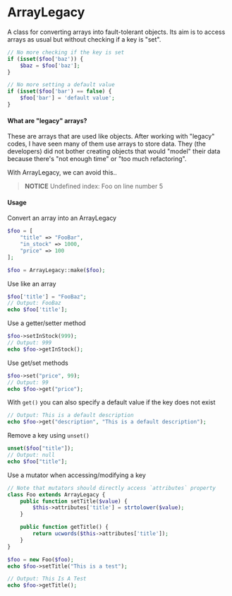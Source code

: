 # ArrayLegacy

A class for converting arrays into fault-tolerant objects.
Its aim is to access arrays as usual but without checking if a key is "set".

```php
// No more checking if the key is set
if (isset($foo['baz')) {
    $baz = $foo['baz'];
}

// No more setting a default value
if (isset($foo['bar') == false) {
    $foo['bar'] = 'default value';
}
```
#### What are "legacy" arrays?
These are arrays that are used like objects. After working with "legacy" codes, I have seen many of them use arrays to store data.
They (the developers) did not bother creating objects that would "model" their data because there's "not enough time" or "too much refactoring".

With ArrayLegacy, we can avoid this..
> **NOTICE** Undefined index: Foo on line number 5


#### Usage

Convert an array into an ArrayLegacy
```php
$foo = [
    "title" => "FooBar",
    "in_stock" => 1000,
    "price" => 100
];

$foo = ArrayLegacy::make($foo);
```

Use like an array
```php
$foo['title'] = "FooBaz";
// Output: FooBaz
echo $foo['title'];
```

Use a getter/setter method
```php
$foo->setInStock(999);
// Output: 999
echo $foo->getInStock();
```

Use get/set methods
```php
$foo->set("price", 99);
// Output: 99
echo $foo->get("price");
```

With `get()` you can also specify a default value if the key does not exist
```php
// Output: This is a default description
echo $foo->get("description", "This is a default description");
```

Remove a key using `unset()`
```php
unset($foo["title"]);
// Output: null
echo $foo["title"];
```

Use a mutator when accessing/modifying a key
```php
// Note that mutators should directly access `attributes` property
class Foo extends ArrayLegacy {
    public function setTitle($value) {
        $this->attributes['title'] = strtolower($value);
    }

    public function getTitle() {
        return ucwords($this->attributes['title']);
    }
}

$foo = new Foo($foo);
echo $foo->setTitle("This is a test");

// Output: This Is A Test
echo $foo->getTitle();
```
